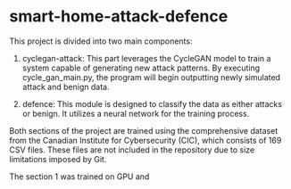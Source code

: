 # smart-home-attack-defence

This project is divided into two main components:

1. cyclegan-attack: This part leverages the CycleGAN model to train a system capable of generating new attack patterns. By executing cycle_gan_main.py, the program will begin outputting newly simulated attack and benign data.

2. defence: This module is designed to classify the data as either attacks or benign. It utilizes a neural network for the training process.


Both sections of the project are trained using the comprehensive dataset from the Canadian Institute for Cybersecurity (CIC), which consists of 169 CSV files. These files are not included in the repository due to size limitations imposed by Git.

The section 1 was trained on GPU and 